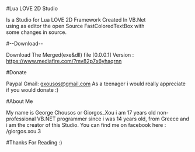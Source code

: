 #Lua LOVE 2D Studio

Is a Studio for Lua LOVE 2D Framework Created In VB.Net<br/>
using as editor the open Source FastColoredTextBox with <br/>
some changes in source.

#--Download--

Download The Merged(exe&dll) file
[0.0.0.1] Version : https://www.mediafire.com/?mv82p7x6yhaqrnn

#Donate

Paypal Gmail: gxousos@gmail.com
As a teenager i would really appreciate if you would donate  :) 

#About Me

My name is George Chousos or Giorgos_Xou i am 17 years old non-professional VB.NET programmer since i was  14 years old,  from Greece and i am the creator of this Studio. You can find me on facebook here : /giorgos.xou.3 


#Thanks For Reading :)
